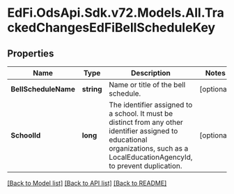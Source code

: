 # EdFi.OdsApi.Sdk.v72.Models.All.TrackedChangesEdFiBellScheduleKey

## Properties

Name | Type | Description | Notes
------------ | ------------- | ------------- | -------------
**BellScheduleName** | **string** | Name or title of the bell schedule. | [optional] 
**SchoolId** | **long** | The identifier assigned to a school. It must be distinct from any other identifier assigned to educational organizations, such as a LocalEducationAgencyId, to prevent duplication. | [optional] 

[[Back to Model list]](../../README.md#documentation-for-models) [[Back to API list]](../../README.md#documentation-for-api-endpoints) [[Back to README]](../../README.md)

